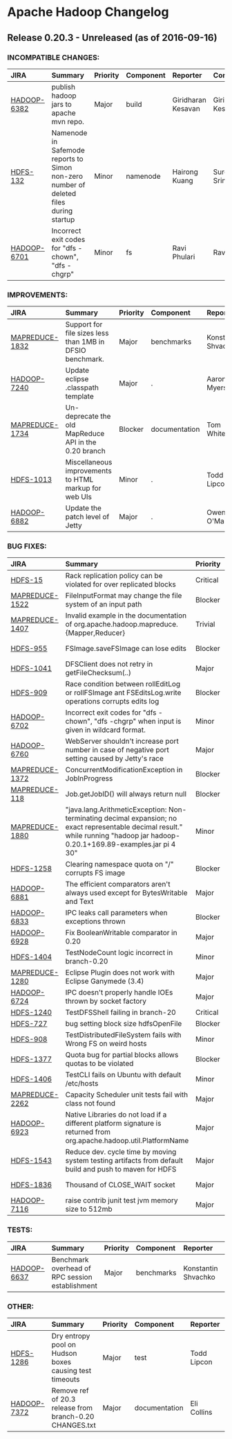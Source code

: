 
<!---
# Licensed to the Apache Software Foundation (ASF) under one
# or more contributor license agreements.  See the NOTICE file
# distributed with this work for additional information
# regarding copyright ownership.  The ASF licenses this file
# to you under the Apache License, Version 2.0 (the
# "License"); you may not use this file except in compliance
# with the License.  You may obtain a copy of the License at
#
#     http://www.apache.org/licenses/LICENSE-2.0
#
# Unless required by applicable law or agreed to in writing, software
# distributed under the License is distributed on an "AS IS" BASIS,
# WITHOUT WARRANTIES OR CONDITIONS OF ANY KIND, either express or implied.
# See the License for the specific language governing permissions and
# limitations under the License.
-->
# Apache Hadoop Changelog

## Release 0.20.3 - Unreleased (as of 2016-09-16)

### INCOMPATIBLE CHANGES:

| JIRA | Summary | Priority | Component | Reporter | Contributor |
|:---- |:---- | :--- |:---- |:---- |:---- |
| [HADOOP-6382](https://issues.apache.org/jira/browse/HADOOP-6382) | publish hadoop jars to apache mvn repo. |  Major | build | Giridharan Kesavan | Giridharan Kesavan |
| [HDFS-132](https://issues.apache.org/jira/browse/HDFS-132) | Namenode in Safemode reports to Simon non-zero number of deleted files during startup |  Minor | namenode | Hairong Kuang | Suresh Srinivas |
| [HADOOP-6701](https://issues.apache.org/jira/browse/HADOOP-6701) |  Incorrect exit codes for "dfs -chown", "dfs -chgrp" |  Minor | fs | Ravi Phulari | Ravi Phulari |


### IMPROVEMENTS:

| JIRA | Summary | Priority | Component | Reporter | Contributor |
|:---- |:---- | :--- |:---- |:---- |:---- |
| [MAPREDUCE-1832](https://issues.apache.org/jira/browse/MAPREDUCE-1832) | Support for file sizes less than 1MB in DFSIO benchmark. |  Major | benchmarks | Konstantin Shvachko | Konstantin Shvachko |
| [HADOOP-7240](https://issues.apache.org/jira/browse/HADOOP-7240) | Update eclipse .classpath template |  Major | . | Aaron T. Myers | Aaron T. Myers |
| [MAPREDUCE-1734](https://issues.apache.org/jira/browse/MAPREDUCE-1734) | Un-deprecate the old MapReduce API in the 0.20 branch |  Blocker | documentation | Tom White | Todd Lipcon |
| [HDFS-1013](https://issues.apache.org/jira/browse/HDFS-1013) | Miscellaneous improvements to HTML markup for web UIs |  Minor | . | Todd Lipcon | Eugene Koontz |
| [HADOOP-6882](https://issues.apache.org/jira/browse/HADOOP-6882) | Update the patch level of Jetty |  Major | . | Owen O'Malley | Owen O'Malley |


### BUG FIXES:

| JIRA | Summary | Priority | Component | Reporter | Contributor |
|:---- |:---- | :--- |:---- |:---- |:---- |
| [HDFS-15](https://issues.apache.org/jira/browse/HDFS-15) | Rack replication policy can be violated for over replicated blocks |  Critical | . | Hairong Kuang | Jitendra Nath Pandey |
| [MAPREDUCE-1522](https://issues.apache.org/jira/browse/MAPREDUCE-1522) | FileInputFormat may change the file system of an input path |  Blocker | . | Tsz Wo Nicholas Sze | Tsz Wo Nicholas Sze |
| [MAPREDUCE-1407](https://issues.apache.org/jira/browse/MAPREDUCE-1407) | Invalid example in the documentation of org.apache.hadoop.mapreduce.{Mapper,Reducer} |  Trivial | documentation | Benoit Sigoure | Benoit Sigoure |
| [HDFS-955](https://issues.apache.org/jira/browse/HDFS-955) | FSImage.saveFSImage can lose edits |  Blocker | namenode | Todd Lipcon | Konstantin Shvachko |
| [HDFS-1041](https://issues.apache.org/jira/browse/HDFS-1041) | DFSClient does not retry in getFileChecksum(..) |  Major | hdfs-client | Tsz Wo Nicholas Sze | Tsz Wo Nicholas Sze |
| [HDFS-909](https://issues.apache.org/jira/browse/HDFS-909) | Race condition between rollEditLog or rollFSImage ant FSEditsLog.write operations  corrupts edits log |  Blocker | namenode | Cosmin Lehene | Todd Lipcon |
| [HADOOP-6702](https://issues.apache.org/jira/browse/HADOOP-6702) | Incorrect exit codes for "dfs -chown", "dfs -chgrp"  when input is given in wildcard format. |  Minor | fs | Ravi Phulari | Ravi Phulari |
| [HADOOP-6760](https://issues.apache.org/jira/browse/HADOOP-6760) | WebServer shouldn't increase port number in case of negative port setting caused by Jetty's race |  Major | . | Konstantin Boudnik | Konstantin Boudnik |
| [MAPREDUCE-1372](https://issues.apache.org/jira/browse/MAPREDUCE-1372) | ConcurrentModificationException in JobInProgress |  Blocker | jobtracker | Amareshwari Sriramadasu | Dick King |
| [MAPREDUCE-118](https://issues.apache.org/jira/browse/MAPREDUCE-118) | Job.getJobID() will always return null |  Blocker | client | Amar Kamat | Amareshwari Sriramadasu |
| [MAPREDUCE-1880](https://issues.apache.org/jira/browse/MAPREDUCE-1880) | "java.lang.ArithmeticException: Non-terminating decimal expansion; no exact representable decimal result." while running "hadoop jar hadoop-0.20.1+169.89-examples.jar pi 4 30" |  Minor | examples | Victor Pakhomov | Tsz Wo Nicholas Sze |
| [HDFS-1258](https://issues.apache.org/jira/browse/HDFS-1258) | Clearing namespace quota on "/" corrupts FS image |  Blocker | namenode | Aaron T. Myers | Aaron T. Myers |
| [HADOOP-6881](https://issues.apache.org/jira/browse/HADOOP-6881) | The efficient comparators aren't always used except for BytesWritable and Text |  Major | . | Owen O'Malley | Owen O'Malley |
| [HADOOP-6833](https://issues.apache.org/jira/browse/HADOOP-6833) | IPC leaks call parameters when exceptions thrown |  Blocker | . | Todd Lipcon | Todd Lipcon |
| [HADOOP-6928](https://issues.apache.org/jira/browse/HADOOP-6928) | Fix BooleanWritable comparator in 0.20 |  Major | io | Owen O'Malley | Johannes Zillmann |
| [HDFS-1404](https://issues.apache.org/jira/browse/HDFS-1404) | TestNodeCount logic incorrect in branch-0.20 |  Minor | namenode, test | Todd Lipcon | Todd Lipcon |
| [MAPREDUCE-1280](https://issues.apache.org/jira/browse/MAPREDUCE-1280) | Eclipse Plugin does not work with Eclipse Ganymede (3.4) |  Major | . | Aaron Kimball | Alex Kozlov |
| [HADOOP-6724](https://issues.apache.org/jira/browse/HADOOP-6724) | IPC doesn't properly handle IOEs thrown by socket factory |  Major | ipc | Todd Lipcon | Todd Lipcon |
| [HDFS-1240](https://issues.apache.org/jira/browse/HDFS-1240) | TestDFSShell failing in branch-20 |  Critical | test | Todd Lipcon | Todd Lipcon |
| [HDFS-727](https://issues.apache.org/jira/browse/HDFS-727) | bug setting block size hdfsOpenFile |  Blocker | libhdfs | Eli Collins | Eli Collins |
| [HDFS-908](https://issues.apache.org/jira/browse/HDFS-908) | TestDistributedFileSystem fails with Wrong FS on weird hosts |  Minor | test | Todd Lipcon | Todd Lipcon |
| [HDFS-1377](https://issues.apache.org/jira/browse/HDFS-1377) | Quota bug for partial blocks allows quotas to be violated |  Blocker | namenode | Eli Collins | Eli Collins |
| [HDFS-1406](https://issues.apache.org/jira/browse/HDFS-1406) | TestCLI fails on Ubuntu with default /etc/hosts |  Minor | . | Todd Lipcon | Konstantin Boudnik |
| [MAPREDUCE-2262](https://issues.apache.org/jira/browse/MAPREDUCE-2262) | Capacity Scheduler unit tests fail with class not found |  Major | capacity-sched | Owen O'Malley | Owen O'Malley |
| [HADOOP-6923](https://issues.apache.org/jira/browse/HADOOP-6923) | Native Libraries do not load if a different platform signature is returned from org.apache.hadoop.util.PlatformName |  Major | native | Stephen Watt | Stephen Watt |
| [HDFS-1543](https://issues.apache.org/jira/browse/HDFS-1543) | Reduce dev. cycle time by moving system testing artifacts from default build and push to maven for HDFS |  Major | . | Arun C Murthy | Luke Lu |
| [HDFS-1836](https://issues.apache.org/jira/browse/HDFS-1836) | Thousand of CLOSE\_WAIT socket |  Major | hdfs-client | Dennis Cheung | Bharath Mundlapudi |
| [HADOOP-7116](https://issues.apache.org/jira/browse/HADOOP-7116) | raise contrib junit test jvm memory size to 512mb |  Major | test | Owen O'Malley | Owen O'Malley |


### TESTS:

| JIRA | Summary | Priority | Component | Reporter | Contributor |
|:---- |:---- | :--- |:---- |:---- |:---- |
| [HADOOP-6637](https://issues.apache.org/jira/browse/HADOOP-6637) | Benchmark overhead of RPC session establishment |  Major | benchmarks | Konstantin Shvachko | Konstantin Shvachko |


### OTHER:

| JIRA | Summary | Priority | Component | Reporter | Contributor |
|:---- |:---- | :--- |:---- |:---- |:---- |
| [HDFS-1286](https://issues.apache.org/jira/browse/HDFS-1286) | Dry entropy pool on Hudson boxes causing test timeouts |  Major | test | Todd Lipcon | Konstantin Boudnik |
| [HADOOP-7372](https://issues.apache.org/jira/browse/HADOOP-7372) | Remove ref of 20.3 release from branch-0.20 CHANGES.txt |  Major | documentation | Eli Collins | Eli Collins |


